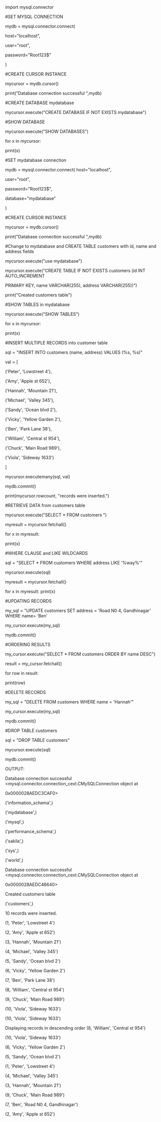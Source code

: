 import mysql.connector 

#SET MYSQL CONNECTION 

mydb = mysql.connector.connect( 

 host="localhost", 

 user="root", 

 password="Root123$" 

) 

#CREATE CURSOR INSTANCE 

mycursor = mydb.cursor() 

print("Database connection successful ",mydb) 

#CREATE DATABASE mydatabase 

mycursor.execute("CREATE DATABASE IF NOT EXISTS mydatabase") 

#SHOW DATABASE

mycursor.execute("SHOW DATABASES") 

for x in mycursor: 

 print(x) 

#SET mydatabase connection 

mydb = mysql.connector.connect(
host="localhost", 

 user="root", 

 password="Root123$", 

 database="mydatabase" 

) 

#CREATE CURSOR INSTANCE 

mycursor = mydb.cursor() 

print("Database connection successful ",mydb) 

#Change to mydatabase and CREATE TABLE customers with id, name and address fields 

mycursor.execute("use mydatabase") 

mycursor.execute("CREATE TABLE IF NOT EXISTS customers (id INT AUTO_INCREMENT

PRIMARY KEY, name VARCHAR(255), address VARCHAR(255))") 

print("Created customers table") 

#SHOW TABLES in mydatabase 

mycursor.execute("SHOW TABLES") 

for x in mycursor: 

 print(x) 

#INSERT MULTIPLE RECORDS into customer table 

sql = "INSERT INTO customers (name, address) VALUES (%s, %s)" 

val = [ 

 ('Peter', 'Lowstreet 4'), 

 ('Amy', 'Apple st 652'), 

 ('Hannah', 'Mountain 21'), 

 ('Michael', 'Valley 345'), 

 ('Sandy', 'Ocean blvd 2'), 

 ('Vicky', 'Yellow Garden 2'),

 ('Ben', 'Park Lane 38'), 

 ('William', 'Central st 954'), 

 ('Chuck', 'Main Road 989'), 

 ('Viola', 'Sideway 1633') 

] 

mycursor.executemany(sql, val) 

mydb.commit() 

print(mycursor.rowcount, "records were inserted.") 

#RETRIEVE DATA from customers table 

mycursor.execute("SELECT * FROM customers ") 

myresult = mycursor.fetchall() 

for x in myresult: 

 print(x) 

#WHERE CLAUSE and LIKE WILDCARDS 

sql = "SELECT * FROM customers WHERE address LIKE '%way%'" 

mycursor.execute(sql) 

myresult = mycursor.fetchall() 

for x in myresult:
print(x) 

#UPDATING RECORDS 

my_sql = "UPDATE customers SET address = 'Road N0 4, Gandhinagar' WHERE name= ‘Ben’ 

my_cursor.execute(my_sql) 

mydb.commit() 

#ORDERING RESULTS 

my_cursor.execute("SELECT * FROM customers ORDER BY name DESC") 

result = my_cursor.fetchall() 

for row in result: 

 print(row) 

#DELETE RECORDS 

my_sql = "DELETE FROM customers WHERE name = 'Hannah'" 

my_cursor.execute(my_sql) 

mydb.commit() 

#DROP TABLE customers

sql = "DROP TABLE customers" 

mycursor.execute(sql) 

mydb.commit() 

OUTPUT:

Database connection successful <mysql.connector.connection_cext.CMySQLConnection object at

0x0000028AEDC3CAF0>

('information_schema',)

('mydatabase',)

('mysql',)

('performance_schema',)

('sakila',)

('sys',)

('world',)

Database connection successful <mysql.connector.connection_cext.CMySQLConnection object at

0x0000028AEDC46640>

Created customers table

('customers',)

10 records were inserted.

(1, 'Peter', 'Lowstreet 4')

(2, 'Amy', 'Apple st 652')

(3, 'Hannah', 'Mountain 21')

(4, 'Michael', 'Valley 345')

(5, 'Sandy', 'Ocean blvd 2')

(6, 'Vicky', 'Yellow Garden 2')

(7, 'Ben', 'Park Lane 38')

(8, 'William', 'Central st 954')

(9, 'Chuck', 'Main Road 989')

(10, 'Viola', 'Sideway 1633')

(10, 'Viola', 'Sideway 1633')

Displaying records in descending order
(8, 'William', 'Central st 954')

(10, 'Viola', 'Sideway 1633')

(6, 'Vicky', 'Yellow Garden 2')

(5, 'Sandy', 'Ocean blvd 2')

(1, 'Peter', 'Lowstreet 4')

(4, 'Michael', 'Valley 345')

(3, 'Hannah', 'Mountain 21')

(9, 'Chuck', 'Main Road 989')

(7, 'Ben', 'Road N0 4, Gandhinagar')

(2, 'Amy', 'Apple st 652')
